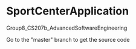 # SportCenterApplication
Group8_CS207b_AdvancedSoftwareEngineering

Go to the "master" branch to get the source code
